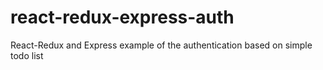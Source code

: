 # react-redux-express-auth

React-Redux and Express example of the authentication based on simple todo list
